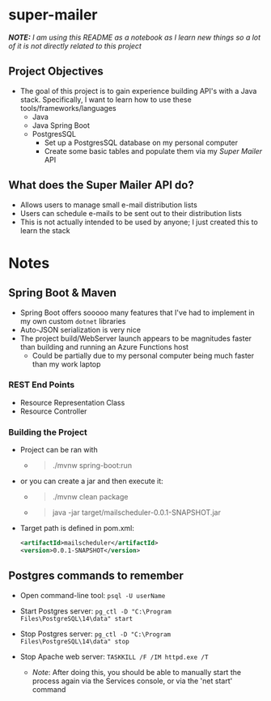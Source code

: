 # super-mailer
***NOTE:** I am using this README as a notebook as I learn new things so a lot of it is not directly related to this project*

## Project Objectives
- The goal of this project is to gain experience building API's with a Java stack. Specifically, I want to learn how to use these tools/frameworks/languages
    - Java
    - Java Spring Boot
    - PostgresSQL
        - Set up a PostgresSQL database on my personal computer
        - Create some basic tables and populate them via my *Super Mailer* API

## What does the Super Mailer API do?
- Allows users to manage small e-mail distribution lists
- Users can schedule e-mails to be sent out to their distribution lists
- This is not actually intended to be used by anyone; I just created this to learn the stack

# Notes
## Spring Boot & Maven
- Spring Boot offers sooooo many features that I've had to implement in my own custom `dotnet` libraries
- Auto-JSON serialization is very nice
- The project build/WebServer launch appears to be magnitudes faster than building and running an Azure Functions host 
    - Could be partially due to my personal computer being much faster than my work laptop

### REST End Points
- Resource Representation Class
- Resource Controller

### Building the Project
- Project can be ran with
    - > ./mvnw spring-boot:run
- or you can create a jar and then execute it:
    - > ./mvnw clean package
    - > java -jar target/mailscheduler-0.0.1-SNAPSHOT.jar

- Target path is defined in pom.xml: 
    ```xml
    <artifactId>mailscheduler</artifactId>
    <version>0.0.1-SNAPSHOT</version>
    ```

## Postgres commands to remember
- Open command-line tool:
    `psql -U userName`

- Start Postgres server:
    `pg_ctl -D "C:\Program Files\PostgreSQL\14\data" start`

- Stop Postgres server:
    `pg_ctl -D "C:\Program Files\PostgreSQL\14\data" stop`

- Stop Apache web server:
    `TASKKILL /F /IM httpd.exe /T`
    - *Note*: After doing this, you should be able to manually start the process again via the Services console, or via the 'net start' command